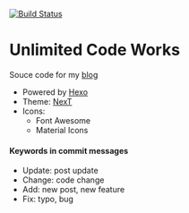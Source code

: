 [![Build Status](https://travis-ci.org/Aetf/Aetf.github.io.svg?branch=hexo)](https://travis-ci.org/Aetf/Aetf.github.io)

# Unlimited Code Works
Souce code for my [blog](http://unlimitedcodeworks.xyz)

- Powered by [Hexo](https://hexo.io/)
- Theme: [NexT](https://github.com/Aetf/hexo-theme-next)
- Icons:
    * Font Awesome
    * Material Icons

#### Keywords in commit messages
- Update: post update
- Change: code change
- Add: new post, new feature
- Fix: typo, bug
